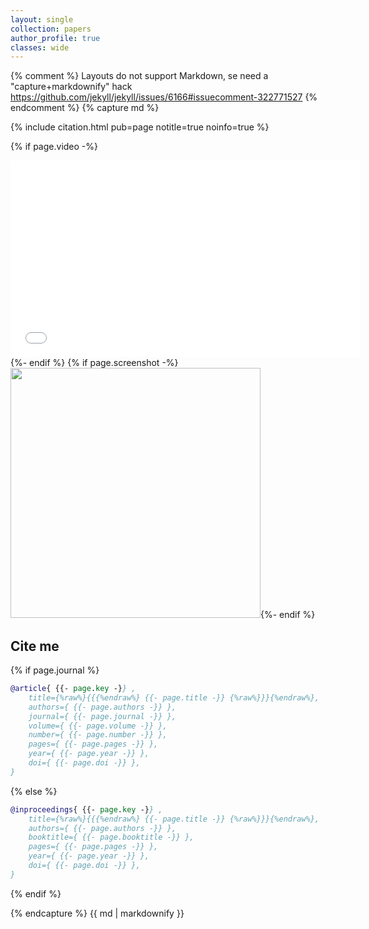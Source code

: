 ```yaml
---
layout: single
collection: papers
author_profile: true
classes: wide
---
```

{% comment %}
Layouts do not support Markdown, se need a "capture+markdownify" hack
https://github.com/jekyll/jekyll/issues/6166#issuecomment-322771527
{% endcomment %}
{% capture md %}

{% include citation.html pub=page notitle=true noinfo=true %}

{% if page.video -%}<br/>
 <iframe width="560" height="315" src="{{page.video}}" title="{{page.title}}" frameborder="0" allow="accelerometer; autoplay; clipboard-write; encrypted-media; gyroscope; picture-in-picture; web-share" allowfullscreen></iframe>
{%- endif %}
{% if page.screenshot -%}<br/><img class="screenshot" src='../../{{page.screenshot}}' width="400px" />{%- endif %}


## Cite me


{% if page.journal %}
```bibtex
@article{ {{- page.key -}} ,
    title={%raw%}{{{%endraw%} {{- page.title -}} {%raw%}}}{%endraw%},
    authors={ {{- page.authors -}} },
    journal={ {{- page.journal -}} },
    volume={ {{- page.volume -}} },
    number={ {{- page.number -}} },
    pages={ {{- page.pages -}} },
    year={ {{- page.year -}} },
    doi={ {{- page.doi -}} },
}
```
{% else %}
```bibtex
@inproceedings{ {{- page.key -}} ,
    title={%raw%}{{{%endraw%} {{- page.title -}} {%raw%}}}{%endraw%},
    authors={ {{- page.authors -}} },
    booktitle={ {{- page.booktitle -}} },
    pages={ {{- page.pages -}} },
    year={ {{- page.year -}} },
    doi={ {{- page.doi -}} },
}
```
{% endif %}

{% endcapture %}
{{ md | markdownify }}
